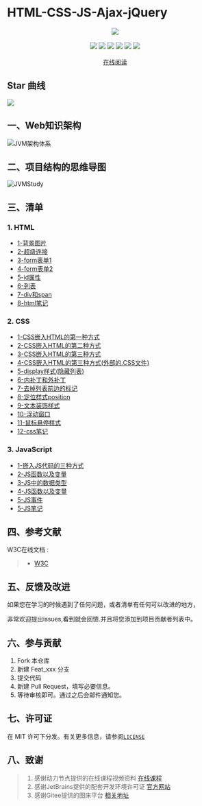 # HTML-CSS-JS-Ajax-jQuery
<center>
<img src="https://gitee.com/YunboCheng/imageBad/raw/master/image/template.png" >
</center>
<br>
<div align="center">
    <img src="https://img.shields.io/badge/HTML-知识体系-pink">
    <img src="https://img.shields.io/badge/CSS-页面渲染-pink">
    <img src="https://img.shields.io/badge/JavaScript-动态页面-pink">
    <img src="https://img.shields.io/badge/Ajax-局部刷新-pink">
    <img src="https://img.shields.io/badge/jQuery-简化开发-pink">

  <img src="https://visitor-badge.glitch.me/badge?page_id=YunboCheng4379.HTML-CSS-JS-Ajax-jQuery" >
<br>
<br>
    <a href="https://shaoxiongdu.github.io/HTML-CSS-JS-Ajax-jQuery/#/" target="_blank">在线阅读</a>
</div>

## Star 曲线
![](https://starchart.cc/YunboCheng4379/HTML-CSS-JS-Ajax-jQuery.svg)

## 一、Web知识架构

![JVM架构体系](https://gitee.com/YunboCheng/imageBad/raw/master/image/20210705174607.png)

## 二、项目结构的思维导图

![JVMStudy](./JVMStudy.png)

## 三、清单

### 1. HTML

-	[1-背景图片](./src/html/背景图片)
-	[2-超级连接](./src/html/超级连接href)
-	[3-form表单1](./src/html/form表单1)
-	[4-form表单2](./src/html/form表单2)
-	[5-id属性](./src/html/id属性)
-	[6-列表](./src/html/列表)
-	[7-div和span](./src/html/divAndspan)
-	[8-html笔记](./src/html/html笔记.md)

### 2. CSS

-	[1-CSS嵌入HTML的第一种方式](./src/css/CSS嵌入HTML的三种方式/HTML中嵌入CSS样式的第一种方式.html)
-	[2-CSS嵌入HTML的第二种方式](./src/css/CSS嵌入HTML的三种方式/HTML中嵌入CSS样式的第二种方式.html)
-	[3-CSS嵌入HTML的第三种方式](./src/css/CSS嵌入HTML的三种方式/HTML中嵌入CSS样式的第三种方式.html)
-	[4-CSS嵌入HTML的第三种方式(外部的.CSS文件)](./src/css/CSS嵌入HTML的三种方式/第三种嵌套方式的外部样式myCSS.css)
-	[5-display样式(隐藏列表)](./src/css/常见的CSS样式/display样式(隐藏列表).html)
-	[6-内补丁和外补丁](./src/css/常见的CSS样式/内补丁和外补丁.html)
-	[7-去掉列表前边的标记](./src/css/常见的CSS样式/去掉列表前边的标记.html)
-	[8-定位样式position](./src/css/常见的CSS样式/定位样式position.html)
-	[9-文本装饰样式](./src/css/常见的CSS样式/文本装饰样式.html)
-	[10-浮动窗口](./src/css/常见的CSS样式/浮动窗口.html)
-	[11-鼠标悬停样式](./src/css/常见的CSS样式/鼠标悬停样式.html)
-	[12-css笔记](./src/css/css笔记.md)

### 3. JavaScript

-	[1-嵌入JS代码的三种方式](./src/JavaScript/嵌入JS代码的三种方式)
-	[2-JS函数以及变量](./src/JavaScript/JS函数以及变量)
-	[3-JS中的数据类型](./src/JavaScript/数据类型)
-	[4-JS函数以及变量](./src/JavaScript/JS函数以及变量)
-	[5-JS事件](./src/JavaScript/JS事件)
-	[5-JS笔记](./src/JavaScript/js介绍.md)


## 四、参考文献

W3C在线文档 :
> - [W3C](https://www.w3school.com.cn/vbscript/index.asp)

## 五、反馈及改进

如果您在学习的时候遇到了任何问题，或者清单有任何可以改进的地方，

非常欢迎提出issues,看到就会回馈.并且将您添加到项目贡献者列表中。

## 六、参与贡献

1. Fork 本仓库
2. 新建 Feat_xxx 分支
3. 提交代码
4. 新建 Pull Request，填写必要信息。
5. 等待审核即可。通过之后会邮件通知您。

## 七、许可证

在 MIT 许可下分发。有关更多信息，请参阅[`LICENSE`](https://github.com/YunboCheng4379/HTML-CSS-JS-Ajax-jQuery/blob/main/LICENSE)

## 八、致谢

>  1. 感谢动力节点提供的在线课程视频资料 [在线课程](https://www.bilibili.com/video/BV1gK411P7RQ)
>  2. 感谢JetBrains提供的配套开发环境许可证 [官方网站](https://www.jetbrains.com/)
>  3. 感谢Gitee提供的图床平台 [相关地址](https://gitee.com/YunboCheng/imageBad)


